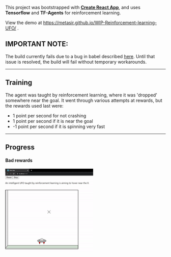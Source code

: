 This project was bootstrapped with **[Create React App](https://github.com/facebook/create-react-app)**, and uses **Tensorflow** and **TF-Agents** for reinforcement learning.

View the demo at https://metasir.github.io/WIP-Reinforcement-learning-UFO/ .

## IMPORTANT NOTE:

The build currently fails due to a bug in babel described [here](https://github.com/tensorflow/tfjs/issues/3384#issuecomment-676511180). Until that issue is resolved, the build will fail without temporary workarounds.
___

## Training

The agent was taught by reinforcement learning, where it was 'dropped' somewhere near the goal. It went through various attempts at rewards, but the rewards used last were:

- 1 point per second for not crashing
- 1 point per second if it is near the goal
- -1 point per second if it is spinning very fast

___

## Progress

#### Bad rewards

![Bad UFO](https://github.com/dmitrifried/WIP-Reinforcement-learning-UFO/blob/master/UFO_Bad.gif)
